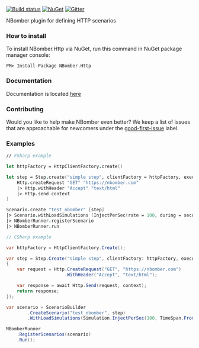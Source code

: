 [![Build status](https://ci.appveyor.com/api/projects/status/639k1l877whni54c?svg=true)](https://ci.appveyor.com/project/PragmaticFlowOrg/nbomber-http)
[![NuGet](https://img.shields.io/nuget/v/nbomber.http.svg)](https://www.nuget.org/packages/nbomber.http/)
[![Gitter](https://badges.gitter.im/nbomber/community.svg)](https://gitter.im/nbomber/community?utm_source=badge&utm_medium=badge&utm_campaign=pr-badge)

NBomber plugin for defining HTTP scenarios

### How to install
To install NBomber.Http via NuGet, run this command in NuGet package manager console:
```code
PM> Install-Package NBomber.Http
```

### Documentation
Documentation is located [here](https://nbomber.com)

### Contributing
Would you like to help make NBomber even better? We keep a list of issues that are approachable for newcomers under the [good-first-issue](https://github.com/PragmaticFlow/NBomber.Http/issues?q=is%3Aopen+is%3Aissue+label%3A%22good+first+issue%22) label.

### Examples
```fsharp
// FSharp example

let httpFactory = HttpClientFactory.create()

let step = Step.create("simple step", clientFactory = httpFactory, execute = fun context ->
	Http.createRequest "GET" "https://nbomber.com"
	|> Http.withHeader "Accept" "text/html"
	|> Http.send context
)

Scenario.create "test_nbomber" [step]
|> Scenario.withLoadSimulations [InjectPerSec(rate = 100, during = seconds 30)]
|> NBomberRunner.registerScenario
|> NBomberRunner.run
```

```csharp
// CSharp example

var httpFactory = HttpClientFactory.Create();

var step = Step.Create("simple step", clientFactory: httpFactory, execute: async context =>
{
	var request = Http.CreateRequest("GET", "https://nbomber.com")
					  .WithHeader("Accept", "text/html");

	var response = await Http.Send(request, context);
	return response;
});

var scenario = ScenarioBuilder
		.CreateScenario("test_nbomber", step)
		.WithLoadSimulations(Simulation.InjectPerSec(100, TimeSpan.FromSeconds(30)));

NBomberRunner
	.RegisterScenarios(scenario)
	.Run();
```
